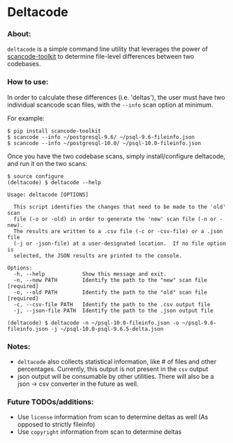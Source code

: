# Deltacode

### About:
`deltacode` is a simple command line utility that leverages the power of 
[scancode-toolkit](https://github.com/nexB/scancode-toolkit) to determine file-level 
differences between two codebases. 

### How to use:
In order to calculate these differences (i.e. 'deltas'), the user must have two individual
scancode scan files, with the `--info` scan option at minimum.

For example:
```
$ pip install scancode-toolkit
$ scancode --info ~/postgresql-9.6/ ~/psql-9.6-fileinfo.json
$ scancode --info ~/postgresql-10.0/ ~/psql-10.0-fileinfo.json
```

Once you have the two codebase scans, simply install/configure deltacode, and run it 
on the two scans:
```
$ source configure
(deltacode) $ deltacode --help

Usage: deltacode [OPTIONS]

  This script identifies the changes that need to be made to the 'old' scan
  file (-o or -old) in order to generate the 'new' scan file (-n or -new).
  The results are written to a .csv file (-c or -csv-file) or a .json file
  (-j or -json-file) at a user-designated location.  If no file option is
  selected, the JSON results are printed to the console.

Options:
  -h, --help            Show this message and exit.
  -n, --new PATH        Identify the path to the "new" scan file  [required]
  -o, --old PATH        Identify the path to the "old" scan file  [required]
  -c, --csv-file PATH   Identify the path to the .csv output file
  -j, --json-file PATH  Identify the path to the .json output file

(deltacode) $ deltacode -n ~/psql-10.0-fileinfo.json -o ~/psql-9.6-fileinfo.json -j ~/psql-10.0-psql-9.6.5-delta.json
```

### Notes:
* `deltacode` also collects statistical information, like # of files and other percentages. Currently, this output is not present in the `csv` output
* json output will be consumable by other utilities. There will also be a json -> csv converter in the future as well. 

### Future TODOs/additions:
* Use `license` information from scan to determine deltas as well (As opposed to strictly fileinfo)
* Use `copyright` information from scan to determine deltas
